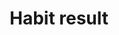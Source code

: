 ---
title: Habit result
layout: habit-2
link: /habit/
habit: ['水分摂取量について','好みについて','食事量について','アルコールについて','喫煙について']
firebase_habit2: true
---